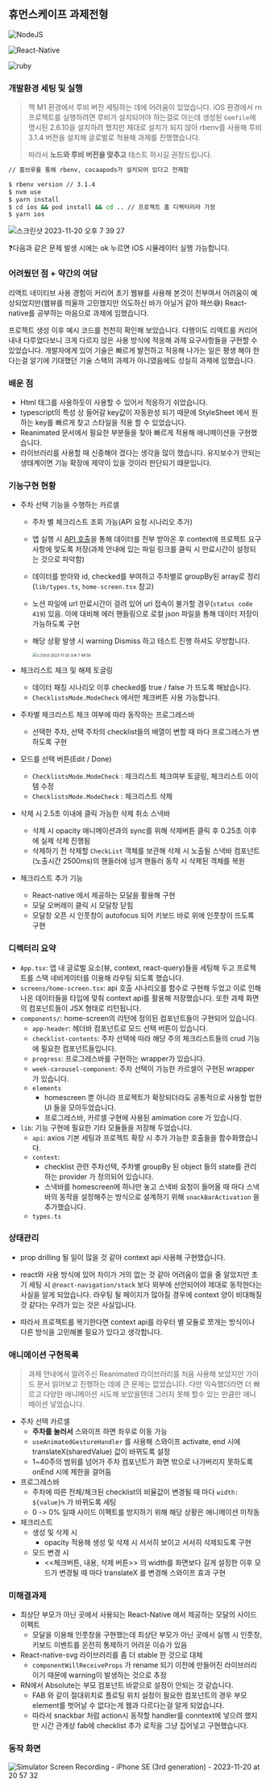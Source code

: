 ## 휴먼스케이프 과제전형

![NodeJS](https://img.shields.io/badge/nodeJS-v.18.17.0-green.svg)<br>

![React-Native](https://img.shields.io/badge/react_native-v.0.72.6-blue)<br>

![ruby](https://img.shields.io/badge/ruby-v.3.1.4-blue)<br>

### 개발환경 세팅 및 실행

> 맥 M1 환경에서 루비 버전 세팅하는 데에 어려움이 있었습니다. iOS 환경에서 rn 프로젝트를 실행하려면 루비가 설치되어야 하는걸로 아는데 생성된 `Gemfile`에 명시된 2.6.10을 설치하려 했지만 제대로 설치가 되지 않아 rbenv를 사용해 루비 3.1.4 버전을 설치해 글로벌로 적용해 과제를 진행했습니다.
>
> 따라서 **노드와 루비 버전을 맞추고** 테스트 하시길 권장드립니다.

```bash
// 홈브루를 통해 rbenv, cocaapods가 설치되어 있다고 전제함

$ rbenv version // 3.1.4
$ nvm use
$ yarn install
$ cd ios && pod install && cd .. // 프로젝트 홈 디렉터리라 가정
$ yarn ios
```

![스크린샷 2023-11-20 오후 7 39 27](https://github.com/unani92/frontEndAssignment/assets/53211781/d180429c-6902-4150-a5bc-e7aead31516c)

❓다음과 같은 문제 발생 시에는 ok 누르면 iOS 시뮬레이터 실행 가능합니다.

### 어려웠던 점 + 약간의 여담

리액트 네이티브 사용 경험이 커리어 초기 웹뷰를 사용해 본것이 전부여서 어려움이 예상되었지만(웹뷰를 띄울까 고민했지만 의도하신 바가 아닐거 같아 패쓰😅) React-native를 공부하는 마음으로 과제에 임했습니다.

프로젝트 생성 이후 예시 코드를 천천히 확인해 보았습니다. 다행이도 리액트를 커리어 내내 다루었다보니 크게 다르지 않은 사용 방식에 적응해 과제 요구사항들을 구현할 수 있었습니다. 개발자에게 있어 기술은 빠르게 발전하고 적응해 나가는 일은 평생 해야 한다는걸 알기에 기대했던 기술 스택의 과제가 아니였음에도 성실히 과제에 임했습니다.

### 배운 점

- Html 태그를 사용하듯이 <View /> <Text /> 사용할 수 있어서 적응하기 쉬었습니다.
- typescript의 특성 상 들어갈 key값이 자동완성 되기 때문에 StyleSheet 에서 원하는 key를 빠르게 찾고 스타일을 적용 할 수 있었습니다.
- Reanimated 문서에서 필요한 부분들을 찾아 빠르게 적용해 애니메이션을 구현했습니다.
- 라이브러리를 사용할 때 신중해야 겠다는 생각을 많이 했습니다. 유지보수가 안되는 생태계이면 기능 확장에 제약이 있을 것이라 판단되기 떄문입니다.

### 기능구현 현황

- 주차 선택 기능을 수행하는 카르셀

  - 주차 별 체크리스트 조회 가능(API 요청 시나리오 추가)

  - 앱 실행 시 [API 호출](https://file.notion.so/f/f/772fc649-1fcc-498c-94cc-cff14dc51887/cd375ffb-16ed-4926-bda3-d0b9605addf0/checklist_seeds.json?id=6dd919ce-57bd-4ca3-91f0-2923b9433edd&table=block&spaceId=772fc649-1fcc-498c-94cc-cff14dc51887&expirationTimestamp=1700568000000&signature=tb2QsijOw2n5B4KdmoRC0vFYgZGQemFhJm1c46mtgA8&downloadName=checklist_seeds.json)을 통해 데이터를 전부 받아온 후 context에 프로젝트 요구사항에 맞도록 저장(과제 안내에 있는 파일 링크를 클릭 시 만료시간이 설정되는 것으로 파악함)

  - 데이터를 받아와 id, checked를 부여하고 주차별로 groupBy된 array로 정리(`lib/types.ts`, `home-screen.tsx` 참고)

  - 노션 파일에 url 만료시간이 걸려 있어 url 접속이 불가할 경우(`status code 419`) 있음. 이에 대비해 에러 핸들링으로 로컬 json 파일을 통해 데이터 저장이 가능하도록 구현

  - 해당 상황 발생 시 warning Dismiss 하고 테스트 진행 하셔도 무방합니다.

    <img src="https://github.com/unani92/frontEndAssignment/assets/53211781/83f7672c-88c6-4762-b3f1-ef0c9eecddc6" alt="스크린샷 2023-11-20 오후 7 49 56" style="zoom:50%;" />

- 체크리스트 체크 및 해제 토글링

  - 데이터 패칭 시나리오 이후 checked를 true / false 가 뜨도록 해놨습니다.
  - `ChecklistsMode.ModeCheck` 에서만 체크버튼 사용 가능합니다.

- 주차별 체크리스트 체크 여부에 따라 동작하는 프로그레스바

  - 선택한 주차, 선택 주차의 checklist들의 배열이 변할 때 마다 프로그레스가 변하도록 구현

- 모드를 선택 버튼(Edit / Done)

  - `ChecklistsMode.ModeCheck` : 체크리스트 체크여부 토글링, 체크리스트 아이템 수정
  - `ChecklistsMode.ModeCheck` : 체크리스트 삭제

- 삭제 시 2.5초 이내에 클릭 가능한 삭제 취소 스낵바

  - 삭제 시 opacity 애니메이션과의 sync를 위해 삭제버튼 클릭 후 0.25초 이후에 실제 삭제 진행됨
  - 삭제하기 전 삭제할 `CheckList` 객체를 보관해 삭제 시 노출될 스낵바 컴포넌트(노출시간 2500ms)의 핸들러에 넘겨 핸들러 동작 시 삭제된 객체를 복원

- 체크리스트 추가 기능

  - React-native 에서 제공하는 모달을 활용해 구현
  - 모달 오버레이 클릭 시 모달창 닫힘
  - 모달창 오픈 시 인풋창이 autofocus 되어 키보드 바로 위에 인풋창이 뜨도록 구현

### 디렉터리 요약

- `App.tsx`: 앱 내 글로벌 요소(뷰, context, react-query)들을 세팅해 두고 프로젝트를 스택 네비게이터를 이용해 라우팅 되도록 했습니다.
- `screens/home-screen.tsx`: api 호출 시나리오를 함수로 구현해 두었고 이로 인해 나온 데이터들을 타입에 맞춰 context api를 활용해 저장했습니다. 또한 과제 화면의 컴포넌트들이 JSX 형태로 리턴됩니다.
- `components/`: home-screen의 리턴에 정의된 컴포넌트들이 구현되어 있습니다.
  - `app-header`: 헤더바 컴포넌트로 모드 선택 버튼이 있습니다.
  - `checklist-contents`: 주차 선택에 따라 해당 주의 체크리스트들의 crud 기능에 필요한 컴포넌트들입니다.
  - `progress`: 프로그레스바를 구현하는 wrapper가 있습니다.
  - `week-carousel-component`: 주차 선택이 가능한 카르셀이 구현된 wrapper 가 있습니다.
  - `elements`
    - homescreen 뿐 아니라 프로젝트가 확장되더라도 공통적으로 사용할 법한 UI 들을 모아두었습니다.
    - 프로그레스바, 카르셀 구현에 사용된 amimation core 가 있습니다.
- `lib`: 기능 구현에 필요한 기타 모듈들을 저장해 두었습니다.
  - `api`: axios 기본 세팅과 프로젝트 확장 시 추가 가능한 호출들을 함수화했습니다.
  - `context`:
    - checklist 관련 주차선택, 주차별 groupBy 된 object 들의 state를 관리하는 provider 가 정의되어 있습니다.
    - 스낵바를 homescreen에 하나만 놓고 스낵바 요청이 들어올 때 마다 스낵바의 동작을 설정해주는 방식으로 설계하기 위해 `snackBarActivation` 을 추가했습니다.
  - `types.ts`

### 상태관리

- prop drilling 될 일이 많을 것 같아 context api 사용해 구현했습니다.

- react와 사용 방식에 있어 차이가 거의 없는 것 같아 어려움이 없을 줄 알았지만 초기 세팅 시 `@react-navigation/stack` 보다 외부에 선언되어야 제대로 동작한다는 사실을 알게 되었습니다. 라우팅 될 페이지가 많아질 경우에 context 양이 비대해질것 같다는 우려가 있는 것은 사실입니다.
- 따라서 프로젝트를 복기한다면 context api를 라우터 별 모듈로 쪼개는 방식이나 다른 방식을 고민해볼 필요가 있다고 생각합니다.

### 애니메이션 구현목록

> 과제 안내에서 알려주신 Reanimated 라이브러리를 처음 사용해 보았지만 가이드 문서 읽어보고 진행하는 데에 큰 문제는 없었습니다. 다만 익숙했더라면 더 빠르고 다양한 애니메이션 시도해 보았을텐데 그러지 못해 할수 있는 만큼만 애니메이션 넣었습니다.

- 주차 선택 카르셀
  - **주차를 눌러서** 스와이프 하면 좌우로 이동 가능
  - `useAnimatedGestureHandler` 를 사용해 스와이프 activate, end 시에 translateX(sharedValue) 값이 바뀌도록 설정
  - 1~40주의 범위를 넘어가 주차 컴포넌트가 화면 밖으로 나가버리지 못하도록 onEnd 시에 제한을 걸어둠
- 프로그레스바
  - 주차에 따른 전체/체크된 checklist의 비율값이 변경될 때 마다 `width: ${value}%` 가 바뀌도록 세팅
  - 0 -> 0% 일때 사이드 이펙트를 방지하기 위해 해당 상황은 애니메이션 미작동
- 체크리스트
  - 생성 및 삭제 시
    - opacity 적용해 생성 및 삭제 시 서서히 보이고 서서히 삭제되도록 구현
  - 모드 변경 시
    - <<체크버튼, 내용, 삭제 버튼>> 의 width를 화면보다 길게 설정한 이후 모드가 변경될 때 마다 translateX 를 변경해 스와이프 효과 구현

### 미해결과제

- 최상단 부모가 아닌 곳에서 사용되는 React-Native 에서 제공하는 모달의 사이드이펙트
  - 모달을 이용해 인풋창을 구현했는데 최상단 부모가 아닌 곳에서 실행 시 인풋창, 키보드 이벤트를 온전히 통제하기 어려운 이슈가 있음
- React-native-svg 라이브러리를 좀 더 stable 한 것으로 대체
  - `componentWillReceiveProps` 가 rename 되기 이전에 만들어진 라이브러리이기 때문에 warning이 발생하는 것으로 추정
- RN에서 Absolute는 부모 컴포넌트 바깥으로 설정이 안되는 것 같습니다.
  - FAB 와 같이 절대위치로 플로팅 위치 설정이 필요한 컴포넌트의 경우 부모 element를 벗어날 수 없다는게 웹과 다르다는걸 알게 되었습니다.
  - 따라서 snackbar 처럼 action시 동작할 handler를 conntext에 넣으려 했지만 시간 관계상 fab에 checklist 추가 로직을 그냥 집어넣고 구현했습니다.

### 동작 화면

![Simulator Screen Recording - iPhone SE (3rd generation) - 2023-11-20 at 20 57 32](https://github.com/unani92/frontEndAssignment/assets/53211781/78ce75c2-706a-4d30-bf81-6a65fca845ea)
